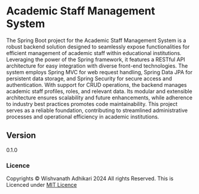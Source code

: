 # Academic Staff Management System

The Spring Boot project for the Academic Staff Management System is a robust backend solution 
designed to seamlessly expose functionalities for efficient management of academic staff within 
educational institutions. Leveraging the power of the Spring framework, it features a RESTful 
API architecture for easy integration with diverse front-end technologies. The system employs 
Spring MVC for web request handling, Spring Data JPA for persistent data storage, and Spring Security 
for secure access and authentication. With support for CRUD operations, the backend manages academic 
staff profiles, roles, and relevant data. Its modular and extensible architecture ensures scalability and 
future enhancements, while adherence to industry best practices promotes code maintainability. This project 
serves as a reliable foundation, contributing to streamlined administrative processes and operational 
efficiency in academic institutions.

## Version
0.1.0

### Licence
Copyrights &copy; Wishvanath Adhikari 2024 All rights Reserved.
This is Licenced under [MIT Licence](Licence.txt)